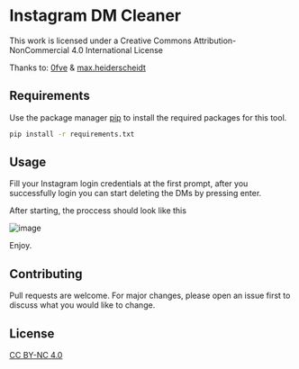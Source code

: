 # Instagram DM Cleaner

This work is licensed under a Creative Commons Attribution-NonCommercial 4.0 International License

Thanks to: [0fve](https://twitter.com/0fve2) & [max.heiderscheidt](https://instagram.com/max.heiderscheidt)

## Requirements

Use the package manager [pip](https://pip.pypa.io/en/stable/) to install the required packages for this tool.

```bash
pip install -r requirements.txt
```

## Usage

Fill your Instagram login credentials at the first prompt, after you successfully login you can start deleting the DMs by pressing enter.

After starting, the proccess should look like this

![image](https://user-images.githubusercontent.com/54437675/126392808-101034c2-e791-4251-9024-3c77a5acaa41.png)

Enjoy.

## Contributing
Pull requests are welcome. For major changes, please open an issue first to discuss what you would like to change.

## License
[CC BY-NC 4.0](https://creativecommons.org/licenses/by-nc/4.0/)
